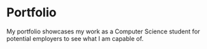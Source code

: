 # Portfolio
My portfolio showcases my work as a Computer Science student for potential employers to see what I am capable of.
